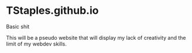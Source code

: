 # TStaples.github.io
Basic shit

This will be a pseudo website that will display my lack of creativity and the limit of my webdev skills.